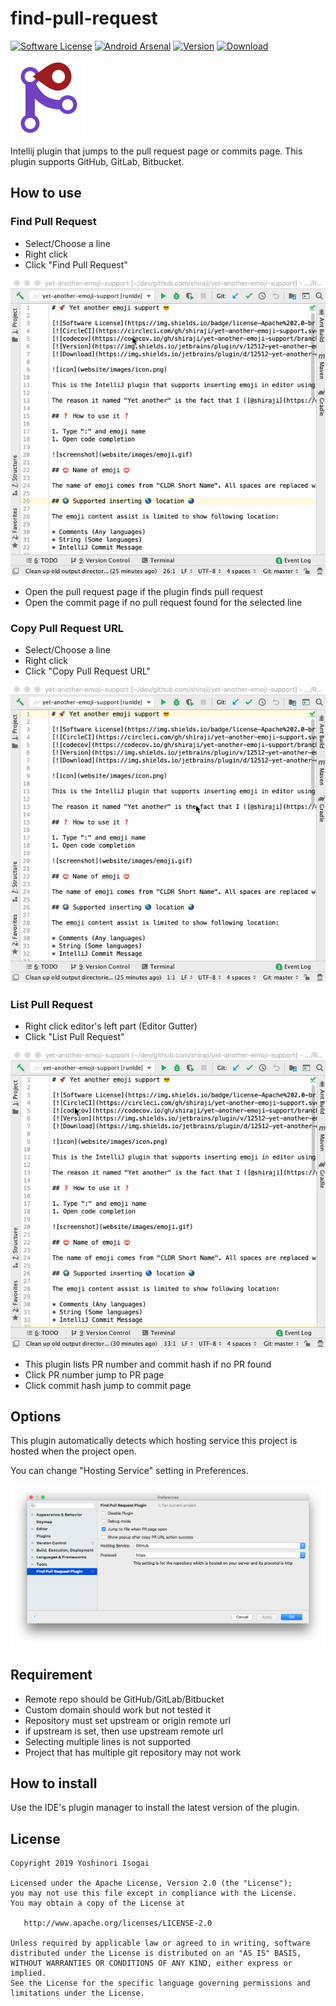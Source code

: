 # find-pull-request

[![Software License](https://img.shields.io/badge/license-Apache%202.0-brightgreen.svg)](https://github.com/shiraji/find-pull-request/blob/master/LICENSE)
[![Android Arsenal](https://img.shields.io/badge/Android%20Arsenal-find--pull--request-brightgreen.svg?style=flat)](http://android-arsenal.com/details/1/3353)
[![Version](https://img.shields.io/jetbrains/plugin/v/8262-find-pull-request.svg)](https://plugins.jetbrains.com/plugin/8262-find-pull-request)
[![Download](https://img.shields.io/jetbrains/plugin/d/8262-find-pull-request.svg)](https://plugins.jetbrains.com/plugin/8262-find-pull-request)

![screenshot](website/images/icon.png)

Intellij plugin that jumps to the pull request page or commits page. This plugin supports GitHub, GitLab, Bitbucket.

## How to use

### Find Pull Request

* Select/Choose a line
* Right click
* Click "Find Pull Request"

![find-pr](website/images/find-pr.gif)

* Open the pull request page if the plugin finds pull request
* Open the commit page if no pull request found for the selected line

### Copy Pull Request URL

* Select/Choose a line
* Right click
* Click "Copy Pull Request URL"

![copy-pr](website/images/copy-pr.gif)

### List Pull Request

* Right click editor's left part (Editor Gutter)
* Click "List Pull Request"

![list-pr](website/images/list-pr.gif)

* This plugin lists PR number and commit hash if no PR found
* Click PR number jump to PR page
* Click commit hash jump to commit page

## Options

This plugin automatically detects which hosting service this project is hosted when the project open.

You can change "Hosting Service" setting in Preferences.

![settings](website/images/settings.png)

## Requirement

* Remote repo should be GitHub/GitLab/Bitbucket
* Custom domain should work but not tested it
* Repository must set upstream or origin remote url
 * if upstream is set, then use upstream remote url
* Selecting multiple lines is not supported
* Project that has multiple git repository may not work

## How to install

Use the IDE's plugin manager to install the latest version of the plugin.

## License

```
Copyright 2019 Yoshinori Isogai

Licensed under the Apache License, Version 2.0 (the "License");
you may not use this file except in compliance with the License.
You may obtain a copy of the License at

   http://www.apache.org/licenses/LICENSE-2.0

Unless required by applicable law or agreed to in writing, software
distributed under the License is distributed on an "AS IS" BASIS,
WITHOUT WARRANTIES OR CONDITIONS OF ANY KIND, either express or implied.
See the License for the specific language governing permissions and
limitations under the License.
```
